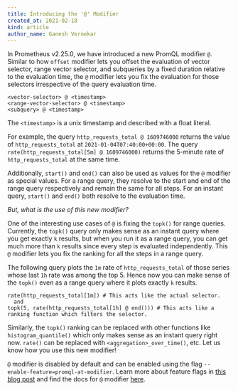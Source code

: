 ```yaml
---
title: Introducing the '@' Modifier
created_at: 2021-02-18
kind: article
author_name: Ganesh Vernekar
---
```


In Prometheus v2.25.0, we have introduced a new PromQL modifier `@`. Similar to how `offset` modifier lets you offset the evaluation of vector selector, range vector selector, and subqueries by a fixed duration relative to the evaluation time, the `@` modifier lets you fix the evaluation for those selectors irrespective of the query evaluation time.

    <vector-selector> @ <timestamp>
    <range-vector-selector> @ <timestamp>
    <subquery> @ <timestamp>

The `<timestamp>` is a unix timestamp and described with a float literal.

For example, the query `http_requests_total @ 1609746000` returns the value of `http_requests_total` at `2021-01-04T07:40:00+00:00`. The query `rate(http_requests_total[5m] @ 1609746000)` returns the 5-minute rate of `http_requests_total` at the same time.

Additionally, `start()` and `end()` can also be used as values for the `@` modifier as special values. For a range query, they resolve to the start and end of the range query respectively and remain the same for all steps. For an instant query, `start()` and `end()` both resolve to the evaluation time.

_But, what is the use of this new modifier?_

One of the interesting use cases of `@` is fixing the `topk()` for range queries. Currently, the `topk()` query only makes sense as an instant query where you get exactly `k` results, but when you run it as a range query, you can get much more than `k` results since every step is evaluated independently. This `@` modifier lets you fix the ranking for all the steps in a range query.

The following query plots the `1m` rate of `http_requests_total` of those series whose last `1h` rate was among the top 5. Hence now you can make sense of the `topk()` even as a range query where it plots exactly `k` results.

    rate(http_requests_total[1m]) # This acts like the actual selector.
      and
    topk(5, rate(http_requests_total[1h] @ end())) # This acts like a ranking function which filters the selector.

Similarly, the `topk()` ranking can be replaced with other functions like `histogram_quantile()` which only makes sense as an instant query right now. `rate()` can be replaced with `<aggregation>_over_time()`, etc. Let us know how you use this new modifier!

`@` modifier is disabled by default and can be enabled using the flag `--enable-feature=promql-at-modifier`. Learn more about feature flags in [this blog post](https://prometheus.io/blog/2021/02/17/introducing-feature-flags/) and find the docs for `@` modifier [here](https://prometheus.io/docs/prometheus/latest/querying/basics/#modifier).